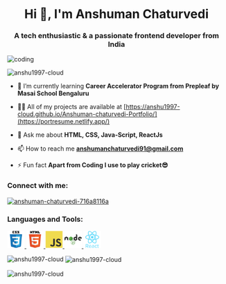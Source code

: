 <h1 align="center">Hi 👋, I'm Anshuman Chaturvedi</h1>
<h3 align="center">A tech enthusiastic & a passionate frontend developer from India</h3>

<img alig="right" alt="coding" width="400" src="https://camo.githubusercontent.com/19db51af5f90f1b152bc0b9078f5fe97053955be5074f03f17019c70345bdcdb/68747470733a2f2f6d69726f2e6d656469756d2e636f6d2f6d61782f313336302f302a37513379765349765f7430696f4a2d5a2e676966"/>

<p align="left"> <img src="https://komarev.com/ghpvc/?username=anshu1997-cloud&label=Profile%20views&color=0e75b6&style=flat" alt="anshu1997-cloud" /> </p>

- 🌱 I’m currently learning **Career Accelerator Program from Prepleaf by Masai School Bengaluru**

- 👨‍💻 All of my projects are available at [https://anshu1997-cloud.github.io/Anshuman-chaturvedi-Portfolio/](https://portresume.netlify.app/)

- 💬 Ask me about **HTML, CSS, Java-Script, ReactJs**

- 📫 How to reach me **anshumanchaturvedi91@gmail.com**

- ⚡ Fun fact **Apart from Coding I use to play cricket😎**

<h3 align="left">Connect with me:</h3>
<p align="left">
<a href="https://linkedin.com/in/anshuman-chaturvedi-716a8116a" target="blank"><img align="center" src="https://raw.githubusercontent.com/rahuldkjain/github-profile-readme-generator/master/src/images/icons/Social/linked-in-alt.svg" alt="anshuman-chaturvedi-716a8116a" height="30" width="40" /></a>
</p>

<h3 align="left">Languages and Tools:</h3>
<p align="left"> <a href="https://www.w3schools.com/css/" target="_blank" rel="noreferrer"> <img src="https://raw.githubusercontent.com/devicons/devicon/master/icons/css3/css3-original-wordmark.svg" alt="css3" width="40" height="40"/> </a> <a href="https://www.w3.org/html/" target="_blank" rel="noreferrer"> <img src="https://raw.githubusercontent.com/devicons/devicon/master/icons/html5/html5-original-wordmark.svg" alt="html5" width="40" height="40"/> </a> <a href="https://developer.mozilla.org/en-US/docs/Web/JavaScript" target="_blank" rel="noreferrer"> <img src="https://raw.githubusercontent.com/devicons/devicon/master/icons/javascript/javascript-original.svg" alt="javascript" width="40" height="40"/> </a> <a href="https://nodejs.org" target="_blank" rel="noreferrer"> <img src="https://raw.githubusercontent.com/devicons/devicon/master/icons/nodejs/nodejs-original-wordmark.svg" alt="nodejs" width="40" height="40"/> </a> <a href="https://reactjs.org/" target="_blank" rel="noreferrer"> <img src="https://raw.githubusercontent.com/devicons/devicon/master/icons/react/react-original-wordmark.svg" alt="react" width="40" height="40"/> </a> </p>

<p><img align="left" src="https://github-readme-stats.vercel.app/api/top-langs?username=anshu1997-cloud&show_icons=true&locale=en&layout=compact" alt="anshu1997-cloud" /></p>

<p>&nbsp;<img align="center" src="https://github-readme-stats.vercel.app/api?username=anshu1997-cloud&show_icons=true&locale=en" alt="anshu1997-cloud" /></p>

<p><img align="center" src="https://github-readme-streak-stats.herokuapp.com/?user=anshu1997-cloud&" alt="anshu1997-cloud" /></p>
